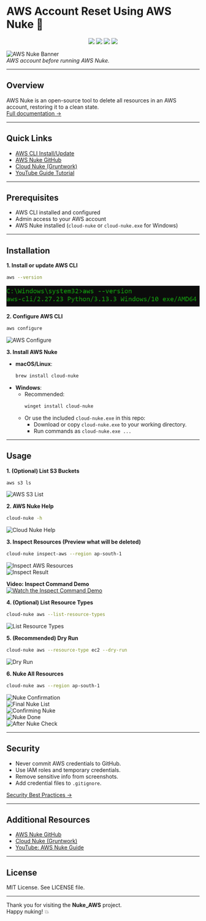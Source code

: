 # AWS Account Reset Using AWS Nuke 🚀

<p align="center">
  <img src="https://img.shields.io/badge/AWS%20Nuke-Automated%20Account%20Cleanup-orange?style=for-the-badge&logo=amazonaws&logoColor=white"/>
  <img src="https://img.shields.io/badge/Platform-AWS-blue?style=for-the-badge&logo=amazonaws&logoColor=white"/>
  <img src="https://img.shields.io/badge/Status-Production-green?style=for-the-badge&logo=checkmarx&logoColor=white"/>
  <img src="https://img.shields.io/badge/License-MIT-yellow?style=for-the-badge"/>
</p>

![AWS Nuke Banner](screenshots/aws-resources-before.png)  
*AWS account before running AWS Nuke.*

---

## Overview

AWS Nuke is an open-source tool to delete all resources in an AWS account, restoring it to a clean state.  
[Full documentation →](https://github.com/rebuy-de/aws-nuke)

---

## Quick Links

- [AWS CLI Install/Update](https://docs.aws.amazon.com/cli/latest/userguide/getting-started-install.html)
- [AWS Nuke GitHub](https://github.com/rebuy-de/aws-nuke)
- [Cloud Nuke (Gruntwork)](https://github.com/gruntwork-io/cloud-nuke)
- [YouTube Guide Tutorial](https://youtu.be/odk_NuQNJTc?si=wypMlFZcLFyxkEd9)

---

## Prerequisites

- AWS CLI installed and configured
- Admin access to your AWS account
- AWS Nuke installed (`cloud-nuke` or `cloud-nuke.exe` for Windows)

---

## Installation

**1. Install or update AWS CLI**

```bash
aws --version
```
![AWS CLI Version](screenshots/aws-v.png)

**2. Configure AWS CLI**

```bash
aws configure
```
![AWS Configure](screenshots/aws-config.png)

**3. Install AWS Nuke**

- **macOS/Linux**:  
  ```bash
  brew install cloud-nuke
  ```
- **Windows**:  
  - Recommended:  
    ```bash
    winget install cloud-nuke
    ```
  - Or use the included `cloud-nuke.exe` in this repo:
    - Download or copy `cloud-nuke.exe` to your working directory.
    - Run commands as `cloud-nuke.exe ...`

---

## Usage

**1. (Optional) List S3 Buckets**

```bash
aws s3 ls
```
![AWS S3 List](screenshots/aws-test.png)

**2. AWS Nuke Help**

```bash
cloud-nuke -h
```
![Cloud Nuke Help](screenshots/cloud-nuke-h.png)

**3. Inspect Resources (Preview what will be deleted)**

```bash
cloud-nuke inspect-aws --region ap-south-1
```
![Inspect AWS Resources](screenshots/cloud-nuke-inspect.png)  
![Inspect Result](screenshots/cloud-nuke-inspect-result.png)

**Video: Inspect Command Demo**  
[![Watch the Inspect Command Demo](screenshots/aws-inspect-command-thumbnail.png)](screenshots/Administrator_Command_Prompt-cloud-nuke-inspect-aws-2025-05-28-23-55-25.mp4)

**4. (Optional) List Resource Types**

```bash
cloud-nuke aws --list-resource-types
```
![List Resource Types](screenshots/cloud-nuke-aws-check.png)

**5. (Recommended) Dry Run**

```bash
cloud-nuke aws --resource-type ec2 --dry-run
```
![Dry Run](screenshots/Dry-Run.png)

**6. Nuke All Resources**

```bash
cloud-nuke aws --region ap-south-1
```
![Nuke Confirmation](screenshots/aws-nuke-confirm.png)  
![Final Nuke List](screenshots/final-nuke-list-and-confirmation.png)  
![Confirming Nuke](screenshots/confirming-nuke.png)  
![Nuke Done](screenshots/nuke-done.png)  
![After Nuke Check](screenshots/After-nuke-check-from-cmd.png)

---

## Security

- Never commit AWS credentials to GitHub.
- Use IAM roles and temporary credentials.
- Remove sensitive info from screenshots.
- Add credential files to `.gitignore`.

[Security Best Practices →](https://docs.aws.amazon.com/IAM/latest/UserGuide/best-practices.html)

---

## Additional Resources

- [AWS Nuke GitHub](https://github.com/rebuy-de/aws-nuke)
- [Cloud Nuke (Gruntwork)](https://github.com/gruntwork-io/cloud-nuke)
- [YouTube: AWS Nuke Guide](https://youtu.be/odk_NuQNJTc?si=wypMlFZcLFyxkEd9)

---

## License

MIT License. See LICENSE file.

---

Thank you for visiting the **Nuke_AWS** project.  
Happy nuking! 💥